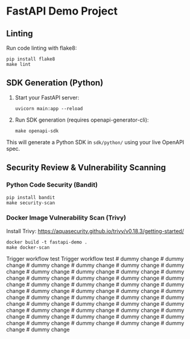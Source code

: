 # FastAPI Demo Project

## Linting

Run code linting with flake8:

```
pip install flake8
make lint
```

## SDK Generation (Python)

1. Start your FastAPI server:
   ```
   uvicorn main:app --reload
   ```
2. Run SDK generation (requires openapi-generator-cli):
   ```
   make openapi-sdk
   ```

This will generate a Python SDK in `sdk/python/` using your live OpenAPI spec.

## Security Review & Vulnerability Scanning

### Python Code Security (Bandit)

```
pip install bandit
make security-scan
```

### Docker Image Vulnerability Scan (Trivy)

Install Trivy: https://aquasecurity.github.io/trivy/v0.18.3/getting-started/ 

```
docker build -t fastapi-demo .
make docker-scan
```
T r i g g e r   w o r k f l o w   t e s t  
 T r i g g e r   w o r k f l o w   t e s t  
 #   d u m m y   c h a n g e  
 #   d u m m y   c h a n g e  
 #   d u m m y   c h a n g e  
 #   d u m m y   c h a n g e  
 #   d u m m y   c h a n g e  
 #   d u m m y   c h a n g e  
 #   d u m m y   c h a n g e  
 #   d u m m y   c h a n g e  
 #   d u m m y   c h a n g e  
 #   d u m m y   c h a n g e  
 #   d u m m y   c h a n g e  
 #   d u m m y   c h a n g e  
 #   d u m m y   c h a n g e  
 #   d u m m y   c h a n g e  
 #   d u m m y   c h a n g e  
 #   d u m m y   c h a n g e  
 #   d u m m y   c h a n g e  
 #   d u m m y   c h a n g e  
 #   d u m m y   c h a n g e  
 #   d u m m y   c h a n g e  
 #   d u m m y   c h a n g e  
 #   d u m m y   c h a n g e  
 #   d u m m y   c h a n g e  
 #   d u m m y   c h a n g e  
 #   d u m m y   c h a n g e  
 #   d u m m y   c h a n g e  
 #   d u m m y   c h a n g e  
 #   d u m m y   c h a n g e  
 #   d u m m y   c h a n g e  
 #   d u m m y   c h a n g e  
 #   d u m m y   c h a n g e  
 #   d u m m y   c h a n g e  
 #   d u m m y   c h a n g e  
 #   d u m m y   c h a n g e  
 #   d u m m y   c h a n g e  
 #   d u m m y   c h a n g e  
 #   d u m m y   c h a n g e  
 #   d u m m y   c h a n g e  
 #   d u m m y   c h a n g e  
 #   d u m m y   c h a n g e  
 #   d u m m y   c h a n g e  
 #   d u m m y   c h a n g e  
 #   d u m m y   c h a n g e  
 